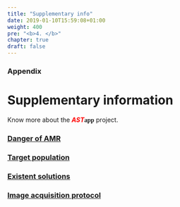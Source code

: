 ```yaml
---
title: "Supplementary info"
date: 2019-01-10T15:59:08+01:00
weight: 400
pre: "<b>4. </b>"
chapter: true
draft: false
---
```


### Appendix
# Supplementary information

Know more about the <b><span style="color:red;font-style: italic;">AST</span><span style="font-family:'Bradley Hand';">app</span></b> project.

### [Danger of AMR](/ASTapp-overview/en/suppl/oneill/)
### [Target population](/ASTapp-overview/en/suppl/target/)
### [Existent solutions](/ASTapp-overview/en/suppl/comparison/)
### [Image acquisition protocol](/ASTapp-overview/en/suppl/imgprotocol/)